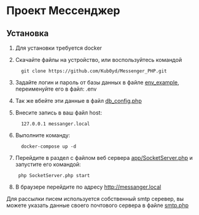 # Проект Мессенджер

## Установка

1. Для установки требуется docker
2. Скачайте файлы на устройство, или воспользуйтесь командой

         git clone https://github.com/Kub0yd/Messenger_PHP.git
3. Задайте логин и пароль от базы данных в файле [env_example](./env_example), переименуйте его в файл: .env
4. Так же вбейте эти данные в файл [db_config.php](./code/config/db_config.php)
5. Внесите запись в ваш файл host:

         127.0.0.1 messanger.local
6. Выполните команду:

         docker-compose up -d
7. Перейдите в раздел с файлом веб сервера [app/SocketServer.php](./code/app/SocketServer.php) и запустите его командой:

        php SocketServer.php start
8. В браузере перейдите по адресу http://messanger.local

Для рассылки писем используется собственный smtp серевер, вы можете указать данные своего почтового сервера в файле [smtp.php](./code/config/smtp.php)
